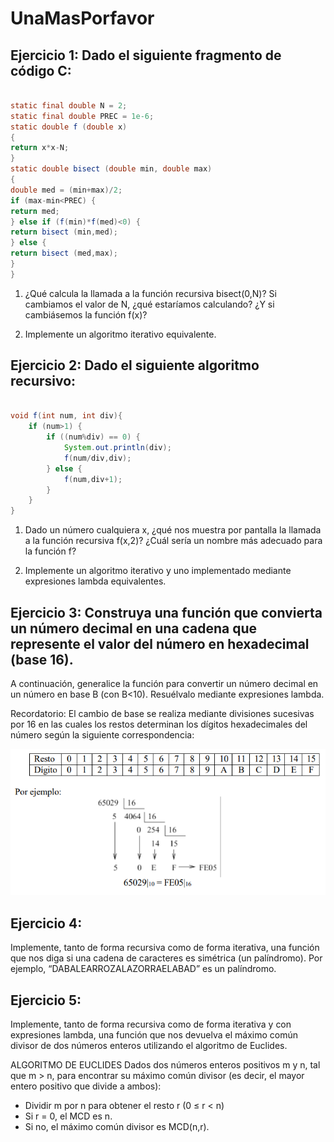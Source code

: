 # UnaMasPorfavor

## Ejercicio 1: Dado el siguiente fragmento de código C:

```java 

static final double N = 2;
static final double PREC = 1e-6;
static double f (double x)
{
return x*x-N;
}
static double bisect (double min, double max)
{
double med = (min+max)/2;
if (max-min<PREC) {
return med;
} else if (f(min)*f(med)<0) {
return bisect (min,med);
} else {
return bisect (med,max);
}
}
```

1. ¿Qué calcula la llamada a la función recursiva bisect(0,N)? Si cambiamos el
   valor de N, ¿qué estaríamos calculando? ¿Y si cambiásemos la función f(x)?

2. Implemente un algoritmo iterativo equivalente.

## Ejercicio 2: Dado el siguiente algoritmo recursivo:

```java

void f(int num, int div){
    if (num>1) {
        if ((num%div) == 0) {
            System.out.println(div);
            f(num/div,div);
        } else {
            f(num,div+1);
        }
    }
}
```
1. Dado un número cualquiera x, ¿qué nos muestra por pantalla la llamada a la función
   recursiva f(x,2)? ¿Cuál sería un nombre más adecuado para la función f?

2. Implemente un algoritmo iterativo y uno implementado mediante expresiones lambda
   equivalentes.

## Ejercicio 3: Construya una función que convierta un número decimal en una cadena que represente el valor del número en hexadecimal (base 16). 
A continuación, generalice la función para convertir un número decimal en un número en base B (con B<10). Resuélvalo mediante expresiones lambda.

Recordatorio: El cambio de base se realiza mediante divisiones sucesivas por 16
en las cuales los restos determinan los dígitos hexadecimales del número según
la siguiente correspondencia:

![img.png](img.png)

## Ejercicio 4: 
Implemente, tanto de forma recursiva como de forma iterativa, una función que nos diga
si una cadena de caracteres es simétrica (un palíndromo). Por ejemplo, “DABALEARROZALAZORRAELABAD” es un palíndromo.

## Ejercicio 5:

Implemente, tanto de forma recursiva como de forma iterativa y con expresiones lambda,
una función que nos devuelva el máximo común divisor de dos números enteros
utilizando el algoritmo de Euclides.

ALGORITMO DE EUCLIDES
Dados dos números enteros positivos m y n, tal que m > n,
para encontrar su máximo común divisor
(es decir, el mayor entero positivo que divide a ambos):
- Dividir m por n para obtener el resto r (0 ≤ r < n)
- Si r = 0, el MCD es n.
- Si no, el máximo común divisor es MCD(n,r).
